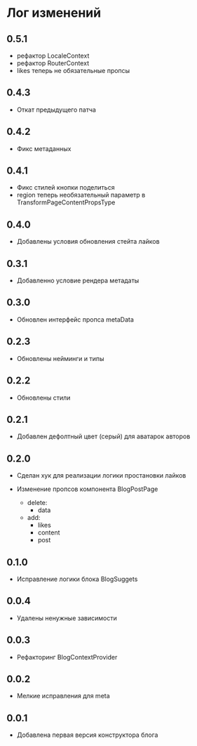 # Лог изменений

## 0.5.1

- рефактор LocaleContext
- рефактор RouterContext
- likes теперь не обязательные пропсы

## 0.4.3

- Откат предыдущего патча

## 0.4.2

- Фикс метаданных

## 0.4.1

- Фикс стилей кнопки поделиться
- region теперь необязательный параметр в TransformPageContentPropsType

## 0.4.0

- Добавлены условия обновления стейта лайков

## 0.3.1

- Добавленно условие рендера метадаты

## 0.3.0

- Обновлен интерфейс пропса metaData

## 0.2.3

- Обновлены нейминги и типы

## 0.2.2

- Обновлены стили

## 0.2.1

- Добавлен дефолтный цвет (серый) для аватарок авторов

## 0.2.0

- Сделан хук для реализации логики простановки лайков

- Изменение пропсов компонента BlogPostPage
  - delete:
    - data
  - add:
    - likes
    - content
    - post

## 0.1.0

- Исправление логики блока BlogSuggets

## 0.0.4

- Удалены ненужные зависимости

## 0.0.3

- Рефакторинг BlogContextProvider

## 0.0.2

- Мелкие исправления для meta

## 0.0.1

- Добавлена первая версия конструктора блога
